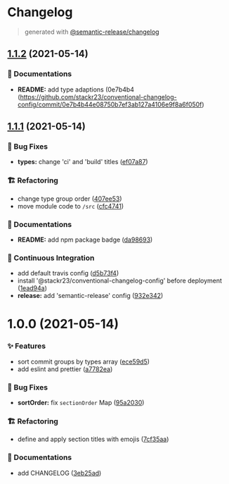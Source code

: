 # Changelog

> generated with [@semantic-release/changelog](https://github.com/semantic-release/changelog)

## [1.1.2](https://github.com/stackr23/conventional-changelog-config/compare/v1.1.1...v1.1.2) (2021-05-14)

### :memo: Documentations

- **README:** add type adaptions (0e7b4b4 (https://github.com/stackr23/conventional-changelog-config/commit/0e7b4b44e08750b7ef3ab127a4106e9f8a6f050f)

## [1.1.1](https://github.com/stackr23/conventional-changelog-config/compare/v1.1.0...v1.1.1) (2021-05-14)

### :bug: Bug Fixes

- **types:** change 'ci' and 'build' titles ([ef07a87](https://github.com/stackr23/conventional-changelog-config/commit/ef07a8764ca538607747020c94b2ff21dca16cf9))

### :building_construction: Refactoring

- change type group order ([407ee53](https://github.com/stackr23/conventional-changelog-config/commit/407ee532557d160de8c517c331bd4c2e755462be))
- move module code to `/src` ([cfc4741](https://github.com/stackr23/conventional-changelog-config/commit/cfc4741d9e0cc1829432e5e9e6c60c4ec6bfb6af))

### :memo: Documentations

- **README:** add npm package badge ([da98693](https://github.com/stackr23/conventional-changelog-config/commit/da9869338d5d35eea530b3d3ff58771e31754caa))

### :construction_worker: Continuous Integration

- add default travis config ([d5b73f4](https://github.com/stackr23/conventional-changelog-config/commit/d5b73f4694212a31a3282cdc986639aa5e2054b0))
- install '@stackr23/conventional-changelog-config' before deployment ([1ead94a](https://github.com/stackr23/conventional-changelog-config/commit/1ead94a0dfc1ee0f2682197a556735773bea6575))
- **release:** add 'semantic-release' config ([932e342](https://github.com/stackr23/conventional-changelog-config/commit/932e3427deb49f53689ddff47377e7dcb8075344))

# 1.0.0 (2021-05-14)

### :sparkles: Features

- sort commit groups by types array ([ece59d5](https://github.com/stackr23/conventional-changelog-config/commit/ece59d5fbe73701d39d5454e5c9b6dd01f5ae51c))
- add eslint and prettier ([a7782ea](https://github.com/stackr23/conventional-changelog-config/commit/a7782ea40c7ceae5f29d3e33d425ffc822f3dace))

### :bug: Bug Fixes

- **sortOrder:** fix `sectionOrder` Map ([95a2030](https://github.com/stackr23/conventional-changelog-config/commit/95a2030a5fe6a7a5693da4536e53166199d52292))

### :building_construction: Refactoring

- define and apply section titles with emojis ([7cf35aa](https://github.com/stackr23/conventional-changelog-config/commit/7cf35aa8315ec9713f38a75110af62b85e86ffc1))

### :memo: Documentations

- add CHANGELOG ([3eb25ad](https://github.com/stackr23/conventional-changelog-config/commit/3eb25ad0edc8860587f35c851c0ca86e91ad5b6a))
